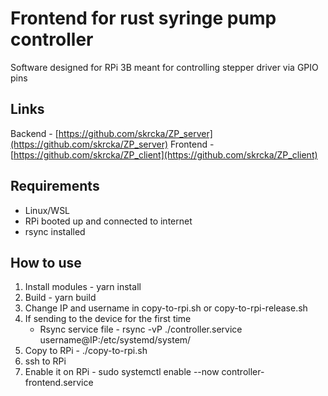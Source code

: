 # Frontend for rust syringe pump controller
Software designed for RPi 3B meant for controlling stepper driver via GPIO pins

## Links
Backend - [https://github.com/skrcka/ZP_server](https://github.com/skrcka/ZP_server)
Frontend - [https://github.com/skrcka/ZP_client](https://github.com/skrcka/ZP_client)

## Requirements
- Linux/WSL
- RPi booted up and connected to internet
- rsync installed

## How to use
1. Install modules - yarn install
2. Build - yarn build
3. Change IP and username in copy-to-rpi.sh or copy-to-rpi-release.sh
4. If sending to the device for the first time
    - Rsync service file - rsync -vP ./controller.service username@IP:/etc/systemd/system/
5. Copy to RPi - ./copy-to-rpi.sh
6. ssh to RPi
7. Enable it on RPi - sudo systemctl enable --now controller-frontend.service

